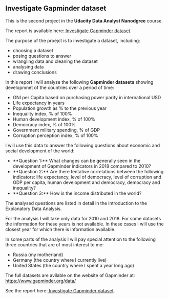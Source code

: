 ## Investigate Gapminder dataset

This is the second project in the **Udacity Data Analyst Nanodgree** course.

The report is available here:<a href ="https://mlatysheva.github.io/udacity_investigate_Gapminder_dataset/investigate_Gapminder_dataset.html"> Investigate Gapminder dataset</a>.

The purpose of the proejct is to investigate a dataset, including:
- choosing a dataset
- posing questions to answer
- wrangling data and cleaning the dataset
- analysing data
- drawing conclusions

In this report I will analyse the following **Gapminder datasets** showing developmnet of the countries over a period of time:
- GNI per Capita based on purchasing power parity in international USD
- Life expectancy in years
- Population growth as % to the previous year
- Inequality index, % of 100%
- Human development index, % of 100%
- Democracy index, % of 100%
- Government military spending, % of GDP
- Corruption perception index, % of 100%

I will use this data to answer the following questions about economic and social development of the world:
<ul>
<li>**Question 1:** What changes can be generally seen in the development of Gapminder indicators in 2018 compared to 2010?</li>

<li>**Question 2:** Are there tentative correlations between the following indicators: life expectancy, level of democracy, level of corruption and GDP per capita, human development and democracy, democracy and inequality?</li>

<li>**Question 3:**  How is the income distributed in the world?</li>
</ul>

The analysed questions are listed in detail in the introduction to the Explanatory Data Analysis.
    
For the analysis I will take only data for 2010 and 2018. For some datasets the information for these years is not available. In these cases I will use the closest year for which there is information available.

In some parts of the analysis I will pay special attention to the following three countries that are of most interest to me:
- Russia (my motherland)
- Germany (the country where I currently live)
- United States (the country where I spent a year long ago)

The full datasets are avilable on the website of Gapminder at:
https://www.gapminder.org/data/

See the report here:<a href ="https://mlatysheva.github.io/udacity_investigate_Gapminder_dataset/investigate_Gapminder_dataset.html"> Investigate Gapminder dataset</a>.
